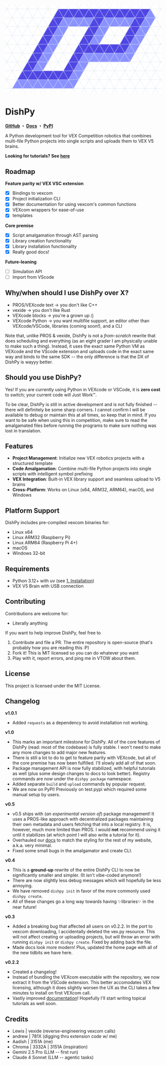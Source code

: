 ![DishPy logo](https://raw.githubusercontent.com/aadishv/dishpy/refs/heads/main/logo-new.png)

# DishPy

**[GitHub](https://github.com/aadishv/dishpy) ・ [Docs](https://aadishv.github.io/dishpy) ・ [PyPI](https://pypi.org/project/dishpy/)**

A Python development tool for VEX Competition robotics that combines multi-file Python projects into single scripts and uploads them to VEX V5 brains.

**Looking for tutorials? See [here](https://aadishv.github.io/dishpy/Tutorial/1_installation/)**

## Roadmap

**Feature parity w/ VEX VSC extension**

 - [x] Bindings to vexcom
 - [x] Project initialization CLI
 - [x] Better documentation for using vexcom's common functions
 - [x] VEXcom wrappers for ease-of-use
 - [x] templates

**Core premise**

 - [x] Script amalgamation through AST parsing
 - [x] Library creation functionality
 - [x] Library installation functionality
 - [x] Really good docs!

**Future-leaning**

 - [ ] Simulation API
 - [ ] Import from VScode

## Why/when should I use DishPy over X?

* PROS/VEXcode text -> you don't like C++
* vexide -> you don't like Rust
* VEXcode blocks -> you're a grown up /j
* VEXcode Python -> you want multifile support, an editor other than VEXcode/VSCode, libraries (coming soon!), and a CLI

Note that, unlike PROS & vexide, DishPy is not a *from-scratch* rewrite that does scheduling and everything (as an eight grader I am physically unable to make such a thing). Instead, it uses the exact same Python VM as VEXcode and the VScode extension and uploads code in the exact same way and binds to the same SDK -- the only difference is that the DX of DishPy is wayyy better.

## Should you use DishPy?

Yes! If you are currently using Python in VEXcode or VSCode, it is **zero cost** to switch; your current code will Just Work™.


To be clear, DishPy is still in active development and is not fully finished -- there will definitely be some sharp corners. I cannot confirm I will be available to debug or maintain this at all times, so keep that in mind. If you want to be safe when using this in competition, make sure to read the amalgamated files before running the programs to make sure nothing was lost in translation.

## Features

- **Project Management**: Initialize new VEX robotics projects with a structured template
- **Code Amalgamation**: Combine multi-file Python projects into single scripts with intelligent symbol prefixing
- **VEX Integration**: Built-in VEX library support and seamless upload to V5 brains
- **Cross-Platform**: Works on Linux (x64, ARM32, ARM64), macOS, and Windows

## Platform Support

DishPy includes pre-compiled vexcom binaries for:

- Linux x64
- Linux ARM32 (Raspberry Pi)
- Linux ARM64 (Raspberry Pi 4+)
- macOS
- Windows 32-bit

## Requirements

- Python 3.12+ with uv (see [1. Installation](https://aadishv.github.io/dishpy/Tutorial/1_installation/))
- VEX V5 Brain with USB connection

## Contributing

Contributions are welcome for:

* Literally anything

If you want to help improve DishPy, feel free to

1. Contribute and file a PR. The entire repository is open-source (that's probably how you are reading this :P)
2. Fork it! This is MIT licensed so you can do whatever you want
3. Play with it, report errors, and ping me in VTOW about them.

## License

This project is licensed under the MIT License.

## Changelog

**v1.0.1**

* Added `requests` as a dependency to avoid installation not working.

**v1.0**

* This marks an important milestone for DishPy. All of the core features of DishPy (read: most of the codebase) is fully stable. I won't need to make any more changes to add major new features.
* There is still a lot to do to get to feature parity with VEXcode, but all of the core premise has now been fulfilled. I'll slowly add all of that soon.
* Package management API is now fully stabilized, with helpful tutorials as well (plus some design changes to docs to look better). Registry commands are now under the `dishpy package` namespace.
* Added separate `build` and `upload` commands by popular request.
* We are now on PyPI! Previously on test.pypi which required some manual setup by users.

**v0.5**

* v0.5 ships with (*an experimental version of*) package management! It uses a PROS-like approach with decentralized packages maintaining their own metadata and users fetching that into a local registry. It is, however, much more limited than PROS. I would **not** recommend using it until it stabilizes (at which point I will also write a tutorial for it).
* Overhauled our [docs](https://aadishv.github.io/dishpy) to match the styling for the rest of my website, a.k.a. very minimal.
* Fixed some small bugs in the amalgamator and create CLI.

**v0.4**

* This is a **ground-up** rewrite of the entire DishPy CLI to now be significantly smaller and simpler. (It isn't vibe-coded anymore!)
* There are now slightly less debug messages which will hopefully be less annoying.
* We have removed `dishpy init` in favor of the more commonly used `dishpy create`.
* All of these changes go a long way towards having ✨libraries✨ in the near future!

**v0.3**

* Added a breaking bug that affected all users on v0.2.2. In the port to vexcom downloading, I accidentally deleted the vex.py resource. This will not affect creating or uploading projects, but will throw an error with running `dishpy init` or `dishpy create`. Fixed by adding back the file.
* Made docs look more modern! Plus, updated the home page with all of the new tidbits we have here.

**v0.2.2**

* Created a changelog!
* Instead of bundling the VEXcom executable with the repository, we now extract it from the VSCode extension. This better accomodates VEX licensing, although it does slightly worsen the UX as the CLI takes a few minutes to install on first VEXcom call.
* Vastly improved [documentation](https://aadishv.github.io/dishpy)! Hopefully I'll start writing topical tutorials as well soon.


## Credits

* Lewis | vexide (reverse-engineering vexcom calls)
* andrew | 781X (digging thru extension code w/ me)
* Aadish | 3151A (me)
* Chroma | 3332A | 3151A (inspiration)
* Gemini 2.5 Pro (LLM -- first run)
* Claude 4 Sonnet (LLM -- agentic tasks)

